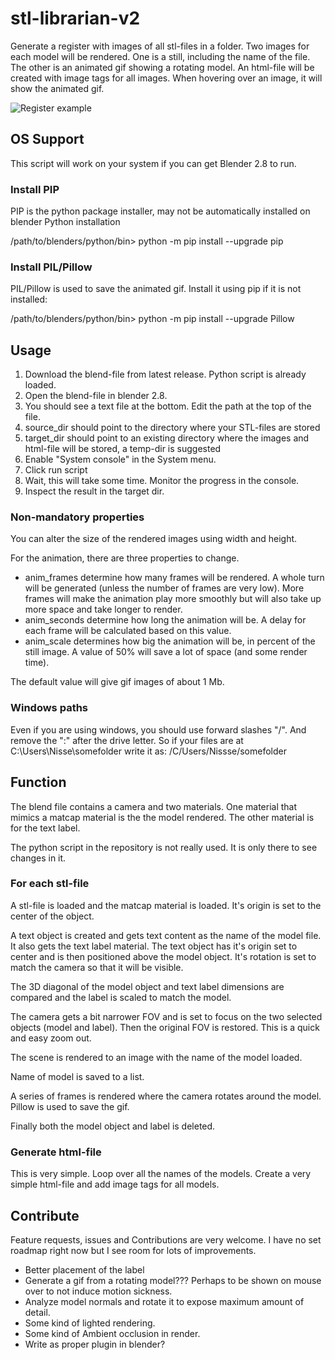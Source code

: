 # stl-librarian-v2
Generate a register with images of all stl-files in a folder. Two images for each model will be rendered. One is a still, including the name of the file. The other is an animated gif showing a rotating model. An html-file will be created with image tags for all images.
When hovering over an image, it will show the animated gif.

![Register example](screenshot.png)

## OS Support

This script will work on your system if you can get Blender 2.8 to run.

### Install PIP

PIP is the python package installer, may not be automatically installed on blender Python installation

/path/to/blenders/python/bin> python -m pip install --upgrade pip

### Install PIL/Pillow

PIL/Pillow is used to save the animated gif. Install it using pip if it is not installed:

/path/to/blenders/python/bin> python -m pip install --upgrade Pillow

## Usage

1. Download the blend-file from latest release. Python script is already loaded.
1. Open the blend-file in blender 2.8.
1. You should see a text file at the bottom. Edit the path at the top of the file.
1. source_dir should point to the directory where your STL-files are stored
1. target_dir should point to an existing directory where the images and html-file will be stored, a temp-dir is suggested
1. Enable "System console" in the System menu. 
1. Click run script
1. Wait, this will take some time. Monitor the progress in the console.
1. Inspect the result in the target dir.

### Non-mandatory properties

You can alter the size of the rendered images using width and height.

For the animation, there are three properties to change. 
 * anim_frames determine how many frames will be rendered. A whole turn will be generated (unless the number of frames are very low). More frames will make the animation play more smoothly but will also take up more space and take longer to render.
 * anim_seconds determine how long the animation will be. A delay for each frame will be calculated based on this value.
 * anim_scale determines how big the animation will be, in percent of the still image. A value of 50% will save a lot of space (and some render time).
 
The default value will give gif images of about 1 Mb.

### Windows paths

Even if you are using windows, you should use forward slashes "/". And remove the ":" after the drive letter.
So if your files are at C:\Users\Nisse\somefolder write it as: /C/Users/Nissse/somefolder

## Function

The blend file contains a camera and two materials. One material that mimics a matcap material is the the model rendered.
The other material is for the text label.

The python script in the repository is not really used. It is only there to see changes in it.

### For each stl-file

A stl-file is loaded and the matcap material is loaded. It's origin is set to the center of the object.

A text object is created and gets text content as the name of the model file. It also gets the text label material.
The text object has it's origin set to center and is then positioned above the model object. It's rotation is set to match the camera so that it will be visible.

The 3D diagonal of the model object and text label dimensions are compared and the label is scaled to match the model.

The camera gets a bit narrower FOV and is set to focus on the two selected objects (model and label). Then the original FOV is restored. This is a quick and easy zoom out.

The scene is rendered to an image with the name of the model loaded.

Name of model is saved to a list.

A series of frames is rendered where the camera rotates around the model. Pillow is used to save the gif.

Finally both the model object and label is deleted.

### Generate html-file

This is very simple. Loop over all the names of the models. Create a very simple html-file and add image tags for all models.

## Contribute

Feature requests, issues and Contributions are very welcome. I have no set roadmap right now but I see room for lots of improvements.

* Better placement of the label
* Generate a gif from a rotating model??? Perhaps to be shown on mouse over to not induce motion sickness.
* Analyze model normals and rotate it to expose maximum amount of detail.
* Some kind of lighted rendering.
* Some kind of Ambient occlusion in render.
* Write as proper plugin in blender?
